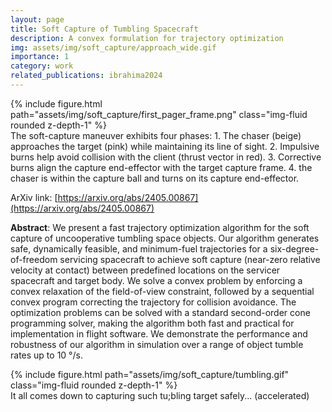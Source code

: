 ```yaml
---
layout: page
title: Soft Capture of Tumbling Spacecraft
description: A convex formulation for trajectory optimization
img: assets/img/soft_capture/approach_wide.gif
importance: 1
category: work
related_publications: ibrahima2024
---
```


<div class="row">
    <div class="col-sm">
        {% include figure.html path="assets/img/soft_capture/first_pager_frame.png" class="img-fluid rounded z-depth-1" %}
    </div>
</div>
<div class="caption">
The soft-capture maneuver exhibits four phases: 1. The chaser (beige) approaches the target (pink) while maintaining its line of sight. 2. Impulsive burns help avoid collision with the client (thrust vector in red). 3. Corrective burns align the capture end-effector with the target capture frame. 4. the chaser is within the capture ball and turns on its capture end-effector.
</div>

ArXiv link: [https://arxiv.org/abs/2405.00867](https://arxiv.org/abs/2405.00867)

**Abstract**:
We present a fast trajectory optimization algorithm for the soft capture of uncooperative tumbling space objects. Our algorithm generates safe, dynamically feasible, and minimum-fuel trajectories for a six-degree-of-freedom servicing spacecraft to achieve soft capture (near-zero relative velocity at contact) between predefined locations on the servicer spacecraft and target body. We solve a convex problem by enforcing a convex relaxation of the field-of-view constraint, followed by a sequential convex program correcting the trajectory for collision avoidance. The optimization problems can be solved with a standard second-order cone programming solver, making the algorithm both fast and practical for implementation in flight software. We demonstrate the performance and robustness of our algorithm in simulation over a range of object tumble rates up to 10 °/s.



<div class="row justify-content-sm-center">
    <div class="col-sm mt-3 mt-md-0"></div>
    <div class="col-sm-6 mt-3 mt-md-0">
        {% include figure.html path="assets/img/soft_capture/tumbling.gif" class="img-fluid rounded z-depth-1" %}
    </div>
    <div class="col-sm mt-3 mt-md-0"></div>
</div>
<div class="caption"> It all comes down to capturing such tu;bling target safely... (accelerated) </div>
    
